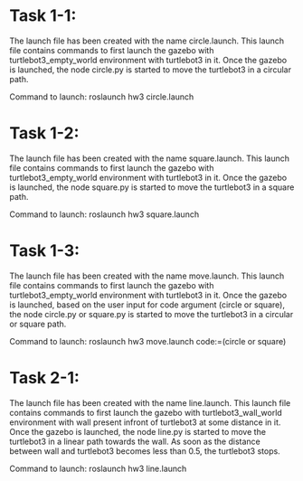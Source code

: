 # Task 1-1:
The launch file has been created with the name circle.launch.
This launch file contains commands to first launch the gazebo with turtlebot3_empty_world environment with turtlebot3 in it.
Once the gazebo is launched, the node circle.py is started to move the turtlebot3 in a circular path.

Command to launch: roslaunch hw3 circle.launch



# Task 1-2:
The launch file has been created with the name square.launch.
This launch file contains commands to first launch the gazebo with turtlebot3_empty_world environment with turtlebot3 in it.
Once the gazebo is launched, the node square.py is started to move the turtlebot3 in a square path.

Command to launch: roslaunch hw3 square.launch



# Task 1-3:
The launch file has been created with the name move.launch.
This launch file contains commands to first launch the gazebo with turtlebot3_empty_world environment with turtlebot3 in it.
Once the gazebo is launched, based on the user input for code argument (circle or square), the node circle.py or square.py is started to move the turtlebot3 in a circular or square path.

Command to launch: roslaunch hw3 move.launch code:=(circle or square)



# Task 2-1:
The launch file has been created with the name line.launch.
This launch file contains commands to first launch the gazebo with turtlebot3_wall_world environment with wall present infront of turtlebot3 at some distance in it.
Once the gazebo is launched, the node line.py is started to move the turtlebot3 in a linear path towards the wall.
As soon as the distance between wall and turtlebot3 becomes less than 0.5, the turtlebot3 stops.

Command to launch: roslaunch hw3 line.launch





